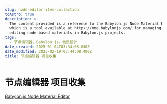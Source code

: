 ```yaml
---
slug: node-editor-item-collection
toAstro: true
description: >-
  The content provided is a reference to the Babylon.js Node Material Editor,
  which is a tool available at https://nme.babylonjs.com/ for managing and
  editing node-based materials in Babylon.js projects.
tags:
  - 节点编辑器，Babylon.js，物质设计
date_created: 2025-01-04T03:34:08.000Z
date_modified: 2025-02-19T03:44:08.000Z
title: 节点编辑器 项目收集
---
```


# 节点编辑器 项目收集

[Babylon.js Node Material Editor](<https://nme.babylonjs.com/>)
